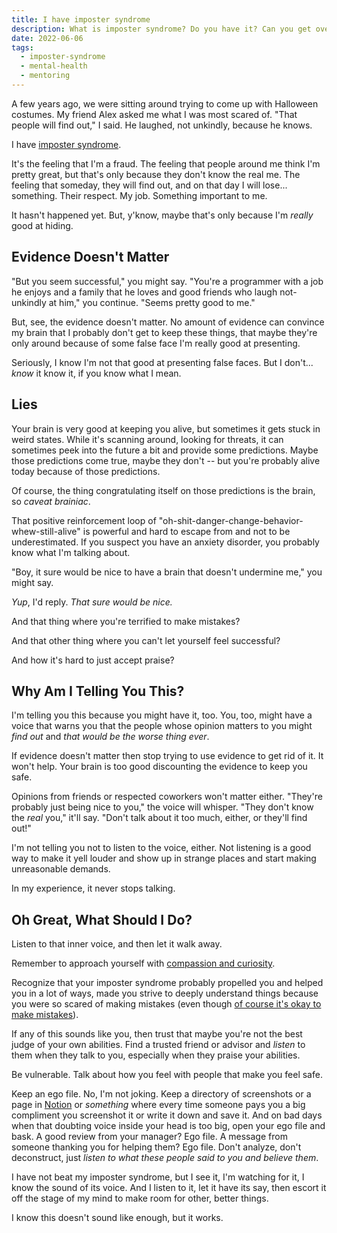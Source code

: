 ```yaml
---
title: I have imposter syndrome
description: What is imposter syndrome? Do you have it? Can you get over it?
date: 2022-06-06
tags:
  - imposter-syndrome
  - mental-health
  - mentoring
---
```


A few years ago, we were sitting around trying to come up with Halloween costumes. My friend Alex asked me what I was most scared of. "That people will find out," I said. He laughed, not unkindly, because he knows.

I have [imposter syndrome][imposter-syndrome].

It's the feeling that I'm a fraud. The feeling that people around me think I'm pretty great, but that's only because they don't know the real me. The feeling that someday, they will find out, and on that day I will lose... something. Their respect. My job. Something important to me.

It hasn't happened yet. But, y'know, maybe that's only because I'm _really_ good at hiding.

## Evidence Doesn't Matter

"But you seem successful," you might say. "You're a programmer with a job he enjoys and a family that he loves and good friends who laugh not-unkindly at him," you continue. "Seems pretty good to me."

But, see, the evidence doesn't matter. No amount of evidence can convince my brain that I probably don't get to keep these things, that maybe they're only around because of some false face I'm really good at presenting.

Seriously, I know I'm not that good at presenting false faces. But I don't... _know_ it know it, if you know what I mean.

## Lies

Your brain is very good at keeping you alive, but sometimes it gets stuck in weird states. While it's scanning around, looking for threats, it can sometimes peek into the future a bit and provide some predictions. Maybe those predictions come true, maybe they don't -- but you're probably alive today because of those predictions.

Of course, the thing congratulating itself on those predictions is the brain, so _caveat brainiac_.

That positive reinforcement loop of "oh-shit-danger-change-behavior-whew-still-alive" is powerful and hard to escape from and not to be underestimated. If you suspect you have an anxiety disorder, you probably know what I'm talking about.

"Boy, it sure would be nice to have a brain that doesn't undermine me," you might say.

_Yup_, I'd reply. _That sure would be nice._

And that thing where you're terrified to make mistakes?

And that other thing where you can't let yourself feel successful?

And how it's hard to just accept praise?

## Why Am I Telling You This?

I'm telling you this because you might have it, too. You, too, might have a voice that warns you that the people whose opinion matters to you might _find out_ and _that would be the worse thing ever_.

If evidence doesn't matter then stop trying to use evidence to get rid of it. It won't help. Your brain is too good discounting the evidence to keep you safe.

Opinions from friends or respected coworkers won't matter either. "They're probably just being nice to you," the voice will whisper. "They don't know the _real_ you," it'll say. "Don't talk about it too much, either, or they'll find out!"

I'm not telling you not to listen to the voice, either. Not listening is a good way to make it yell louder and show up in strange places and start making unreasonable demands.

In my experience, it never stops talking.

## Oh Great, What Should I Do?

Listen to that inner voice, and then let it walk away.

Remember to approach yourself with [compassion and curiosity][candc].

Recognize that your imposter syndrome probably propelled you and helped you in a lot of ways, made you strive to deeply understand things because you were so scared of making mistakes (even though [of course it's okay to make mistakes][mistakes]).

If any of this sounds like you, then trust that maybe you're not the best judge of your own abilities. Find a trusted friend or advisor and _listen_ to them when they talk to you, especially when they praise your abilities.

Be vulnerable. Talk about how you feel with people that make you feel safe.

Keep an ego file. No, I'm not joking. Keep a directory of screenshots or a page in [Notion](https://notion.so) or _something_ where every time someone pays you a big compliment you screenshot it or write it down and save it. And on bad days when that doubting voice inside your head is too big, open your ego file and bask. A good review from your manager? Ego file. A message from someone thanking you for helping them? Ego file. Don't analyze, don't deconstruct, just _listen to what these people said to you and believe them_.

I have not beat my imposter syndrome, but I see it, I'm watching for it, I know the sound of its voice. And I listen to it, let it have its say, then escort it off the stage of my mind to make room for other, better things.

I know this doesn't sound like enough, but it works.

[imposter-syndrome]: https://en.wikipedia.org/wiki/Impostor_syndrome
[mistakes]: /principles/#its-okay-to-make-mistakes
[candc]: /principles/#compassion-and-curiosity
